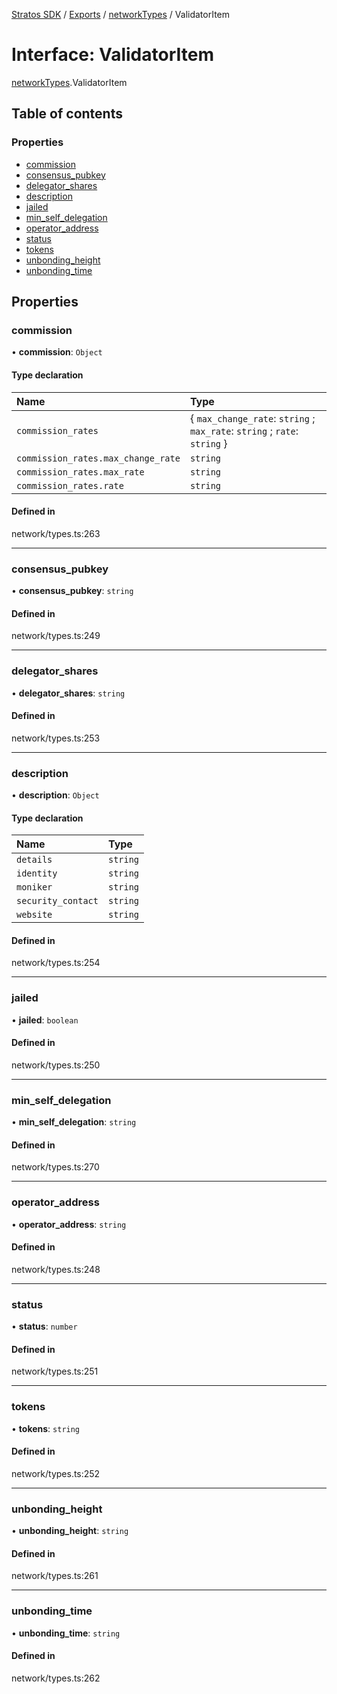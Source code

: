 [Stratos SDK](../README.md) / [Exports](../modules.md) / [networkTypes](../modules/networkTypes.md) / ValidatorItem

# Interface: ValidatorItem

[networkTypes](../modules/networkTypes.md).ValidatorItem

## Table of contents

### Properties

- [commission](networkTypes.ValidatorItem.md#commission)
- [consensus\_pubkey](networkTypes.ValidatorItem.md#consensus_pubkey)
- [delegator\_shares](networkTypes.ValidatorItem.md#delegator_shares)
- [description](networkTypes.ValidatorItem.md#description)
- [jailed](networkTypes.ValidatorItem.md#jailed)
- [min\_self\_delegation](networkTypes.ValidatorItem.md#min_self_delegation)
- [operator\_address](networkTypes.ValidatorItem.md#operator_address)
- [status](networkTypes.ValidatorItem.md#status)
- [tokens](networkTypes.ValidatorItem.md#tokens)
- [unbonding\_height](networkTypes.ValidatorItem.md#unbonding_height)
- [unbonding\_time](networkTypes.ValidatorItem.md#unbonding_time)

## Properties

### commission

• **commission**: `Object`

#### Type declaration

| Name | Type |
| :------ | :------ |
| `commission_rates` | \{ `max_change_rate`: `string` ; `max_rate`: `string` ; `rate`: `string`  } |
| `commission_rates.max_change_rate` | `string` |
| `commission_rates.max_rate` | `string` |
| `commission_rates.rate` | `string` |

#### Defined in

network/types.ts:263

___

### consensus\_pubkey

• **consensus\_pubkey**: `string`

#### Defined in

network/types.ts:249

___

### delegator\_shares

• **delegator\_shares**: `string`

#### Defined in

network/types.ts:253

___

### description

• **description**: `Object`

#### Type declaration

| Name | Type |
| :------ | :------ |
| `details` | `string` |
| `identity` | `string` |
| `moniker` | `string` |
| `security_contact` | `string` |
| `website` | `string` |

#### Defined in

network/types.ts:254

___

### jailed

• **jailed**: `boolean`

#### Defined in

network/types.ts:250

___

### min\_self\_delegation

• **min\_self\_delegation**: `string`

#### Defined in

network/types.ts:270

___

### operator\_address

• **operator\_address**: `string`

#### Defined in

network/types.ts:248

___

### status

• **status**: `number`

#### Defined in

network/types.ts:251

___

### tokens

• **tokens**: `string`

#### Defined in

network/types.ts:252

___

### unbonding\_height

• **unbonding\_height**: `string`

#### Defined in

network/types.ts:261

___

### unbonding\_time

• **unbonding\_time**: `string`

#### Defined in

network/types.ts:262

